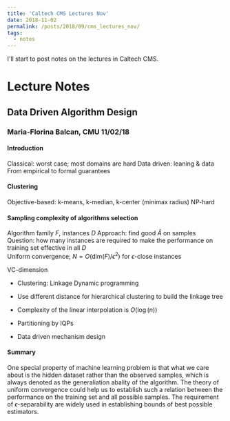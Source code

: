 ```yaml
---
title: 'Caltech CMS Lectures Nov'
date: 2018-11-02
permalink: /posts/2018/09/cms_lectures_nov/
tags:
  - notes
---
```


I'll start to post notes on the lectures in Caltech CMS.

# Lecture Notes

## Data Driven Algorithm Design

### Maria-Florina Balcan, CMU	11/02/18

#### Introduction

Classical: worst case; most domains are hard	Data driven: leaning & data 	From empirical to formal guarantees

#### Clustering

Objective-based: k-means, k-median, k-center (minimax radius) 	NP-hard

#### Sampling complexity of algorithms selection

Algorithm family $F$, instances $D$	
Approach: find good $\hat{A}$ on samples	
Question: how many instances are required to make the performance on training set effective in all $D$  	
Uniform convergence; $N=O(\textrm{dim}(F)/\epsilon^2)$ for $\epsilon$-close instances

VC-dimension 

* Clustering: Linkage Dynamic programming

* Use different distance for hierarchical clustering to build the linkage tree

* Complexity of the linear interpolation is $O(\log(n))$  

* Partitioning by IQPs

* Data driven mechanism design

#### Summary 

One special property of machine learning problem is that what we care about is the hidden dataset rather than the observed samples, which is always denoted as the generaliation abality of the algorithm. The theory of uniform convergence could help us to establish such a relation between the performance on the training set and all possible samples. The requirement of $\epsilon$-separability are widely used in establishing bounds of best possible estimators.  